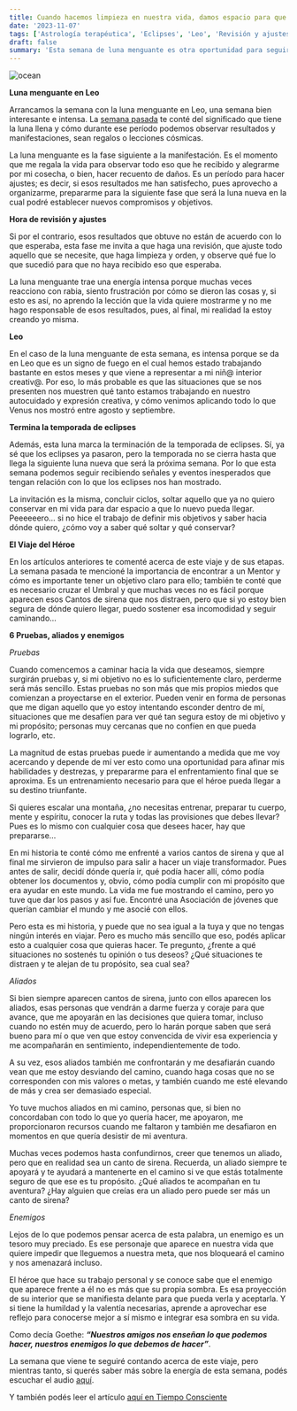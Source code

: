 ```yaml
---
title: Cuando hacemos limpieza en nuestra vida, damos espacio para que lo nuevo pueda llegar
date: '2023-11-07'
tags: ['Astrología terapéutica', 'Eclipses', 'Leo', 'Revisión y ajustes', 'Luna', 'Héroe y Pruebas', 'Aliados y Enemigos']
draft: false
summary: 'Esta semana de luna menguante es otra oportunidad para seguir haciendo ajustes.'
---
```


<Image alt="ocean" src="/static/images/Blog/Tiempo-consciente/ajedres.png" width={700} height={450} />



**Luna menguante en Leo**

Arrancamos la semana con la luna menguante en Leo, una semana bien interesante e intensa. La [semana pasada](https://tiempoconsciente.com/alquimia-espiritual/para-abrir-un-ciclo-nuevo-primero-hay-que-cerrar-uno-anterior/) te conté del significado que tiene la luna llena y cómo durante ese período podemos observar resultados y manifestaciones, sean regalos o lecciones cósmicas.

La luna menguante es la fase siguiente a la manifestación. Es el momento que me regala la vida para observar todo eso que he recibido y alegrarme por mi cosecha, o bien, hacer recuento de daños. Es un período para hacer ajustes; es decir, si esos resultados me han satisfecho, pues aprovecho a organizarme, prepararme para la siguiente fase que será la luna nueva en la cual podré establecer nuevos compromisos y objetivos.

**Hora de revisión y ajustes**

Si por el contrario, esos resultados que obtuve no están de acuerdo con lo que esperaba, esta fase me invita a que haga una revisión, que ajuste todo aquello que se necesite, que haga limpieza y orden, y observe qué fue lo que sucedió para que no haya recibido eso que esperaba. 

La luna menguante trae una energía intensa porque muchas veces reacciono con rabia, siento frustración por cómo se dieron las cosas y, si esto es así, no aprendo la lección que la vida quiere mostrarme y no me hago responsable de esos resultados, pues, al final, mi realidad la estoy creando yo misma.

**Leo**

En el caso de la luna menguante de esta semana, es intensa porque se da en Leo que es un signo de fuego en el cual hemos estado trabajando bastante en estos meses y que viene a representar a mi niñ@ interior creativ@. Por eso, lo más probable es que las situaciones que se nos presenten nos muestren qué tanto estamos trabajando en nuestro autocuidado y expresión creativa, y cómo venimos aplicando todo lo que Venus nos mostró entre agosto y septiembre.

**Termina la temporada de eclipses**

Además, esta luna marca la terminación de la temporada de eclipses. Sí, ya sé que los eclipses ya pasaron, pero la temporada no se cierra hasta que llega la siguiente luna nueva que será la próxima semana. Por lo que esta semana podemos seguir recibiendo señales y eventos inesperados que tengan relación con lo que los eclipses nos han mostrado. 

La invitación es la misma, concluir ciclos, soltar aquello que ya no quiero conservar en mi vida para dar espacio a que lo nuevo pueda llegar. Peeeeeero… si no hice el trabajo de definir mis objetivos y saber hacia dónde quiero, ¿cómo voy a saber qué soltar y qué conservar?

**El Viaje del Héroe**

En los artículos anteriores te comenté acerca de este viaje y de sus etapas. La semana pasada te mencioné la importancia de encontrar a un Mentor y cómo es importante tener un objetivo claro para ello; también te conté que es necesario cruzar el Umbral y que muchas veces no es fácil porque aparecen esos Cantos de sirena que nos distraen, pero que si yo estoy bien segura de dónde quiero llegar, puedo sostener esa incomodidad y seguir caminando…

**6 Pruebas, aliados y enemigos**

*Pruebas*

Cuando comencemos a caminar hacia la vida que deseamos, siempre surgirán pruebas y, si mi objetivo no es lo suficientemente claro, perderme será más sencillo. Estas pruebas no son más que mis propios miedos que comienzan a proyectarse en el exterior. Pueden venir en forma de personas que me digan aquello que yo estoy intentando esconder dentro de mí, situaciones que me desafíen para ver qué tan segura estoy de mi objetivo y mi propósito; personas muy cercanas que no confíen en que pueda lograrlo, etc.

La magnitud de estas pruebas puede ir aumentando a medida que me voy acercando y depende de mí ver esto como una oportunidad para afinar mis habilidades y destrezas, y prepararme para el enfrentamiento final que se aproxima. Es un entrenamiento necesario para que el héroe pueda llegar a su destino triunfante. 

Si quieres escalar una montaña, ¿no necesitas entrenar, preparar tu cuerpo, mente y espíritu, conocer la ruta y todas las provisiones que debes llevar? Pues es lo mismo con cualquier cosa que desees hacer, hay que prepararse…

En mi historia te conté cómo me enfrenté a varios cantos de sirena y que al final me sirvieron de impulso para salir a hacer un viaje transformador. Pues antes de salir, decidí dónde quería ir, qué podía hacer allí, cómo podía obtener los documentos y, obvio, cómo podía cumplir con mi propósito que era ayudar en este mundo. La vida me fue mostrando el camino, pero yo tuve que dar los pasos y así fue. Encontré una Asociación de jóvenes que querían cambiar el mundo y me asocié con ellos.

Pero esta es mi historia, y puede que no sea igual a la tuya y que no tengas ningún interés en viajar. Pero es mucho más sencillo que eso, podés aplicar esto a cualquier cosa que quieras hacer. Te pregunto, ¿frente a qué situaciones no sostenés tu opinión o tus deseos? ¿Qué situaciones te distraen y te alejan de tu propósito, sea cual sea?

*Aliados*

Si bien siempre aparecen cantos de sirena, junto con ellos aparecen los aliados, esas personas que vendrán a darme fuerza y coraje para que avance, que me apoyarán en las decisiones que quiera tomar, incluso cuando no estén muy de acuerdo, pero lo harán porque saben que será bueno para mí o que ven que estoy convencida de vivir esa experiencia y me acompañarán en sentimiento, independientemente de todo.

A su vez, esos aliados también me confrontarán y me desafiarán cuando vean que me estoy desviando del camino, cuando haga cosas que no se corresponden con mis valores o metas, y también cuando me esté elevando de más y crea ser demasiado especial.

Yo tuve muchos aliados en mi camino, personas que, si bien no concordaban con todo lo que yo quería hacer, me apoyaron, me proporcionaron recursos cuando me faltaron y también me desafiaron en momentos en que quería desistir de mi aventura.

Muchas veces podemos hasta confundirnos, creer que tenemos un aliado, pero que en realidad sea un canto de sirena. Recuerda, un aliado siempre te apoyará y te ayudará a mantenerte en el camino si ve que estás totalmente seguro de que ese es tu propósito. ¿Qué aliados te acompañan en tu aventura? ¿Hay alguien que creías era un aliado pero puede ser más un canto de sirena?

*Enemigos*

Lejos de lo que podemos pensar acerca de esta palabra, un enemigo es un tesoro muy preciado. Es ese personaje que aparece en nuestra vida que quiere impedir que lleguemos a nuestra meta, que nos bloqueará el camino y nos amenazará incluso.

El héroe que hace su trabajo personal y se conoce sabe que el enemigo que aparece frente a él no es más que su propia sombra. Es esa proyección de su interior que se manifiesta delante para que pueda verla y aceptarla. Y si tiene la humildad y la valentía necesarias, aprende a aprovechar ese reflejo para conocerse mejor a sí mismo e integrar esa sombra en su vida.

Como decía Goethe: ***“Nuestros amigos nos enseñan lo que podemos hacer, nuestros enemigos lo que debemos de hacer”***.

La semana que viene te seguiré contando acerca de este viaje, pero mientras tanto, si querés saber más sobre la energía de esta semana, podés escuchar el audio [aquí](https://t.me/+FAsF6NBDMnU5NDQ8).

Y también podés leer el artículo [aquí en Tiempo Consciente](https://tiempoconsciente.com/alquimia-espiritual/damos-espacio-para-que-lo-nuevo-pueda-llegar/)
